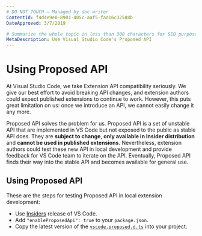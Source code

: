 ```yaml
---
# DO NOT TOUCH — Managed by doc writer
ContentId: f4d4e9e0-8901-405c-aaf5-faa16c32588b
DateApproved: 3/7/2019

# Summarize the whole topic in less than 300 characters for SEO purpose
MetaDescription: Use Visual Studio Code's Proposed API
---
```


# Using Proposed API

At Visual Studio Code, we take Extension API compatibility seriously. We give our best effort to avoid breaking API changes, and extension authors could expect published extensions to continue to work. However, this puts great limitation on us: once we introduce an API, we cannot easily change it any more.

Proposed API solves the problem for us. Proposed API is a set of unstable API that are implemented in VS Code but not exposed to the public as stable API does. They are **subject to change**, **only available in Insider distribution** and **cannot be used in published extensions**. Nevertheless, extension authors could test these new API in local development and provide feedback for VS Code team to iterate on the API. Eventually, Proposed API finds their way into the stable API and becomes available for general use.

## Using Proposed API

These are the steps for testing Proposed API in local extension development:

- Use [Insiders](/insiders) release of VS Code.
- Add `"enableProposedApi": true` to your `package.json`.
- Copy the latest version of the [`vscode.proposed.d.ts`](https://github.com/Microsoft/vscode/blob/master/src/vs/vscode.proposed.d.ts) into your project.
